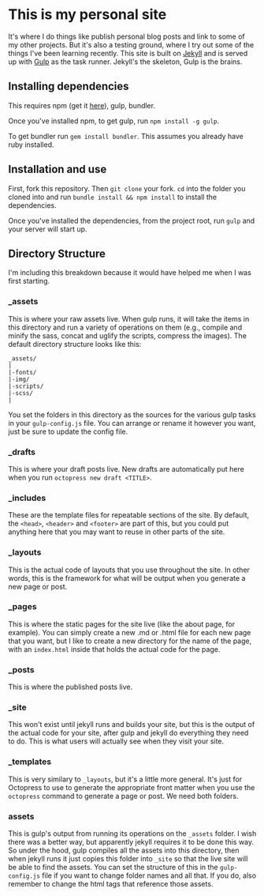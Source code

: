 # This is my personal site

It's where I do things like publish personal blog posts and link to some of my other projects.  But it's also a testing ground, where I try out some of the things I've been learning recently.  This site is built on [Jekyll](https://jekyllrb.com) and is served up with [Gulp](http://gulpjs.com) as the task runner.  Jekyll's the skeleton, Gulp is the brains.

## Installing dependencies

This requires npm (get it [here](http://blog.npmjs.org/post/85484771375/how-to-install-npm)), gulp, bundler.

Once you've installed npm, to get gulp, run `npm install -g gulp`.

To get bundler run `gem install bundler`.  This assumes you already have ruby installed.  

## Installation and use

First, fork this repository.  Then `git clone` your fork.  `cd` into the folder you cloned into and run `bundle install && npm install` to install the dependencies.  

Once you've installed the dependencies, from the project root, run `gulp` and your server will start up.

## Directory Structure

I'm including this breakdown because it would have helped me when I was first starting.

### _assets

This is where your raw assets live.  When gulp runs, it will take the items in this directory and run a variety of operations on them (e.g., compile and minify the sass, concat and uglify the scripts, compress the images).  The default directory structure looks like this:

```
_assets/
|
|-fonts/
|-img/
|-scripts/
|-scss/
|
```
You set the folders in this directory as the sources for the various gulp tasks in your `gulp-config.js` file.  You can arrange or rename it however you want, just be sure to update the config file.

### _drafts

This is where your draft posts live.  New drafts are automatically put here when you run `octopress new draft <TITLE>`.

### _includes

These are the template files for repeatable sections of the site.  By default, the `<head>`, `<header>` and `<footer>` are part of this, but you could put anything here that you may want to reuse in other parts of the site.

### _layouts

This is the actual code of layouts that you use throughout the site.  In other words, this is the framework for what will be output when you generate a new page or post.  

### _pages

This is where the static pages for the site live (like the about page, for example).  You can simply create a new .md or .html file for each new page that you want, but I like to create a new directory for the name of the page, with an `index.html` inside that holds the actual code for the page.

### _posts

This is where the published posts live.

### _site

This won't exist until jekyll runs and builds your site, but this is the output of the actual code for your site, after gulp and jekyll do everything they need to do.  This is what users will actually see when they visit your site.

### _templates

This is very similary to `_layouts`, but it's a little more general.  It's just for Octopress to use to generate the appropriate front matter when you use the `octopress` command to generate a page or post.  We need both folders.

### assets

This is gulp's output from running its operations on the `_assets` folder.  I wish there was a better way, but apparently jekyll requires it to be done this way.  So under the hood, gulp compiles all the assets into this directory, then when jekyll runs it just copies this folder into `_site` so that the live site will be able to find the assets.  You can set the structure of this in the `gulp-config.js` file if you want to change folder names and all that.  If you do, also remember to change the html tags that reference those assets.
